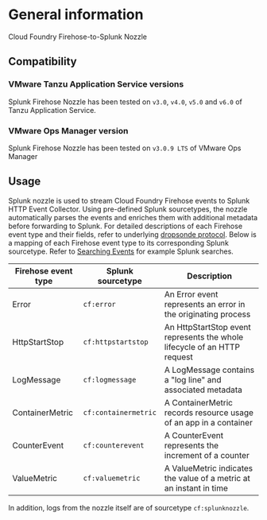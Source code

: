 # General information

Cloud Foundry Firehose-to-Splunk Nozzle

## Compatibility

### VMware Tanzu Application Service versions

Splunk Firehose Nozzle has been tested on `v3.0`, `v4.0`, `v5.0` and `v6.0` of Tanzu Application Service.

### VMware Ops Manager version

Splunk Firehose Nozzle has been tested on `v3.0.9 LTS` of VMware Ops Manager

## Usage

Splunk nozzle is used to stream Cloud Foundry Firehose events to Splunk HTTP Event Collector. Using pre-defined Splunk sourcetypes, 
the nozzle automatically parses the events and enriches them with additional metadata before forwarding to Splunk. 
For detailed descriptions of each Firehose event type and their fields, refer to underlying [dropsonde protocol](https://github.com/cloudfoundry/dropsonde-protocol). 
Below is a mapping of each Firehose event type to its corresponding Splunk sourcetype. 
Refer to [Searching Events](./troubleshooting#searching-events) for example Splunk searches.

| Firehose event type | Splunk sourcetype    | Description                                                              |
|---------------------|----------------------|--------------------------------------------------------------------------|
| Error               | `cf:error`           | An Error event represents an error in the originating process            |
| HttpStartStop       | `cf:httpstartstop`   | An HttpStartStop event represents the whole lifecycle of an HTTP request |
| LogMessage          | `cf:logmessage`      | A LogMessage contains a "log line" and associated metadata               |
| ContainerMetric     | `cf:containermetric` | A ContainerMetric records resource usage of an app in a container        |
| CounterEvent        | `cf:counterevent`    | A CounterEvent represents the increment of a counter                     |
| ValueMetric         | `cf:valuemetric`     | A ValueMetric indicates the value of a metric at an instant in time      |

In addition, logs from the nozzle itself are of sourcetype `cf:splunknozzle`.



